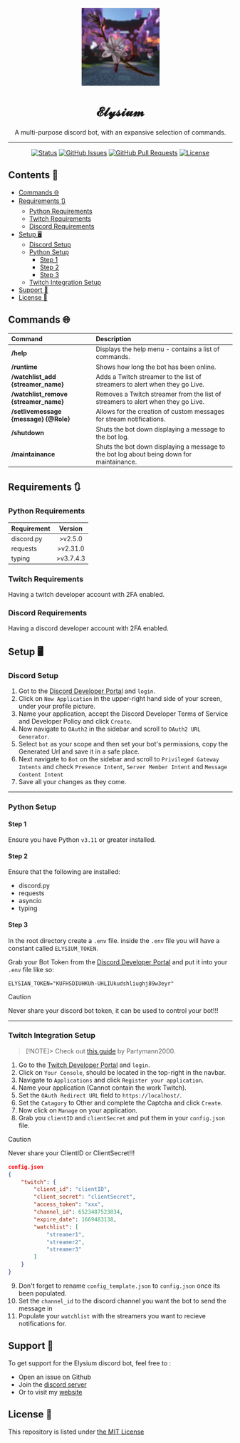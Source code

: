<p align="center"><a href="https://CypherO2.github.io/work/#/ElysiumBot"><img class="logoimg" src="https://github.com/CypherO2/Elysium_DiscordBot/blob/main/assets/ElysiumBotIcon.png?raw=true" width="175" height="175" href="https://ritabot.org/"></a></p>
<h1 align="center">𝓔𝓵𝔂𝓼𝓲𝓾𝓶</h1>
<p align="center">A multi-purpose discord bot, with an expansive selection of commands.</p>

------

<div align="center">

[![Status](https://img.shields.io/badge/status-active-success.svg)]()
[![GitHub Issues](https://img.shields.io/github/issues/CypherO2/Elysium_DiscordBot.svg)](https://github.com/CypherO2/Elysium_DiscordBot/issues)
[![GitHub Pull Requests](https://img.shields.io/github/issues-pr/CypherO2/Elysium_DiscordBot.svg)](https://github.com/CypherO2/Elysium_DiscordBot/pulls)
[![License](https://img.shields.io/badge/license-MIT-blue.svg)](/LICENSE)

</div>

<h2>Contents 📃</h2>

- [Commands 🌐](#commands-)
- [Requirements 🔃](#requirements-)
  - [Python Requirements](#python-requirements)
  - [Twitch Requirements](#twitch-requirements)
  - [Discord Requirements](#discord-requirements)
- [Setup 🖥️](#setup-️)
  - [Discord Setup](#discord-setup)
  - [Python Setup](#python-setup)
    - [Step 1](#step-1)
    - [Step 2](#step-2)
    - [Step 3](#step-3)
  - [Twitch Integration Setup](#twitch-integration-setup)
- [Support 🤝](#support-)
- [License 🪪](#license-)

## Commands 🌐

|Command|Description|
|:------|:---------|
|**/help**|Displays the help menu - contains a list of commands. |
|**/runtime**|Shows how long the bot has been online. |
|**/watchlist_add {streamer_name}**| Adds a Twitch streamer to the list of streamers to alert when they go Live. |
|**/watchlist_remove {streamer_name}**| Removes a Twitch streamer from the list of streamers to alert when they go Live. |
|**/setlivemessage {message} {@Role}**| Allows for the creation of custom messages for stream notifications. |
|**/shutdown**| Shuts the bot down displaying a message to the bot log. |
|**/maintainance**|Shuts the bot down displaying a message to the bot log about being down for maintainance. |

## Requirements 🔃

### Python Requirements
|Requirement|Version|
|:----------|:-----:|
| discord.py | >v2.5.0 |
| requests | >v2.31.0|
| typing | >v3.7.4.3 |

### Twitch Requirements
Having a twitch developer account with 2FA enabled.

### Discord Requirements
Having a discord developer account with 2FA enabled.

## Setup 🖥️

### Discord Setup

1) Got to the [Discord Developer Portal](https://discord.com/developers) and `login`.
2) Click on `New Application` in the upper-right hand side of your screen, under your profile picture.
3) Name your application, accept the Discord Developer Terms of Service and Developer Policy and click `Create`.
4) Now navigate to `OAuth2` in the sidebar and scroll to `OAuth2 URL Generator`.
5) Select `bot` as your scope and then set your bot's permissions, copy the Generated Url and save it in a safe place.
6) Next navigate to `Bot` on the sidebar and scroll to `Privileged Gateway Intents` and check `Presence Intent`, `Server Member Intent` and `Message Content Intent`
7) Save all your changes as they come.

------
### Python Setup

#### Step 1
Ensure you have Python `v3.11` or greater installed.

#### Step 2
Ensure that the following are installed:
- discord.py
- requests
- asyncio
- typing

#### Step 3
In the root directory create a `.env` file.
inside the `.env` file you will have a constant called `ELYSIUM_TOKEN`.

Grab your Bot Token from the [Discord Developer Portal](https://discord.com/developers) and put it into your `.env` file like so:
```.env
ELYSIAN_TOKEN="KUFHSDIUHKUh-UHLIUkudshliughj89w3eyr"
```
> [!CAUTION]
> Never share your discord bot token, it can be used to control your bot!!!

------
### Twitch Integration Setup

> [!NOTE]>
> Check out [this guide](https://github.com/Partymann2000/python-twtich-notification-system) by Partymann2000.

1) Go to the [Twitch Developer Portal](https://dev.twitch.tv/) and `login`.
2) Click on `Your Console`, should be located in the top-right in the navbar.
3) Navigate to `Applications` and click `Register your application`.
4) Name your application (Cannot contain the work Twitch).
5) Set the `OAuth Redirect URL` field to `https://localhost/`.
6) Set the `Catagory` to Other and complete the Captcha and click `Create`.
7) Now click on `Manage` on your application.
8) Grab you `clientID` and `clientSecret` and put them in your `config.json` file.

>[!CAUTION]
> Never share your ClientID or ClientSecret!!!

```json
config.json
{
    "twitch": {
        "client_id": "clientID", 
        "client_secret": "clientSecret",
        "access_token": "xxx",
        "channel_id": 6523487523834, 
        "expire_date": 1669483138,
        "watchlist": [
            "streamer1",
            "streamer2",
            "streamer3"
        ]
    }
}
```

9) Don't forget to rename `config_template.json` to `config.json` once its been populated.
10) Set the `channel_id` to the discord channel you want the bot to send the message in
11)  Populate your `watchlist` with the streamers you want to recieve notifications for.

## Support 🤝
To get support for the Elysium discord bot, feel free to :
- Open an issue on Github
- Join the [discord server]()
- Or to visit my [website](https://CypherO2.github.io/work/#/ElysiumBot) 


## License 🪪

This repository is listed under [the MIT License](/LICENSE)